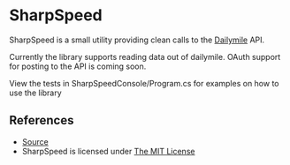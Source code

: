 SharpSpeed
=============

SharpSpeed is a small utility providing clean calls to the [Dailymile](http://dailymile.com/) API.

Currently the library supports reading data out of dailymile. OAuth support for posting to the API is coming soon.

View the tests in SharpSpeedConsole/Program.cs for examples on how to use the library

References
----------

* [Source](http://github.com/spaetzel/sharpspeed)
* SharpSpeed is licensed under [The MIT License](http://opensource.org/licenses/mit-license.php)